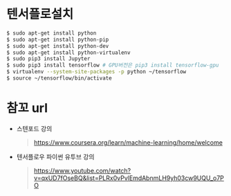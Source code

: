 #  텐서플로설치
  ```bash
  $ sudo apt-get install python
  $ sudo apt-get install python-pip
  $ sudo apt-get install python-dev
  $ sudo apt-get install python-virtualenv
  $ sudo pip3 install Jupyter
  $ sudo pip3 install tensorflow # GPU버전은 pip3 install tensorflow-gpu
  $ virtualenv --system-site-packages -p python ~/tensorflow
  $ source ~/tensorflow/bin/activate
  ```

# 참꼬 url
- 스텐포드 강의
  > https://www.coursera.org/learn/machine-learning/home/welcome
- 텐서플로우 파이썬 유투브 강의
  > https://www.youtube.com/watch?v=qxUD7fOseBQ&list=PLRx0vPvlEmdAbnmLH9yh03cw9UQU_o7PO
